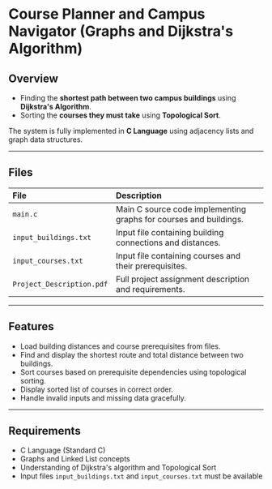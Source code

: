 
# Course Planner and Campus Navigator (Graphs and Dijkstra's Algorithm)

## Overview

- Finding the **shortest path between two campus buildings** using **Dijkstra's Algorithm**.
- Sorting the **courses they must take** using **Topological Sort**.

The system is fully implemented in **C Language** using adjacency lists and graph data structures.

---

## Files

| File | Description |
|:-----|:------------|
| `main.c` | Main C source code implementing graphs for courses and buildings. |
| `input_buildings.txt` | Input file containing building connections and distances. |
| `input_courses.txt` | Input file containing courses and their prerequisites. |
| `Project_Description.pdf` | Full project assignment description and requirements. |

---

## Features

- Load building distances and course prerequisites from files.
- Find and display the shortest route and total distance between two buildings.
- Sort courses based on prerequisite dependencies using topological sorting.
- Display sorted list of courses in correct order.
- Handle invalid inputs and missing data gracefully.

---

## Requirements

- C Language (Standard C)
- Graphs and Linked List concepts
- Understanding of Dijkstra's algorithm and Topological Sort
- Input files `input_buildings.txt` and `input_courses.txt` must be available
